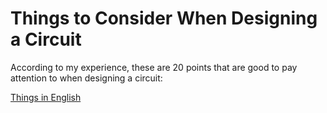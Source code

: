 # Things to Consider When Designing a Circuit
According to my experience, these are 20 points that are good to pay attention to when designing a circuit:

[Things in English](https://github.com/S144S/Things-to-Consider-When-Designing-a-Circuit/blob/main/Things-English.md)

